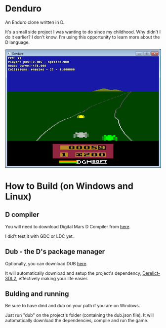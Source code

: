 # Denduro
An Enduro clone written in D.

It's a small side project I was wanting to do since my childhood. Why didn't I do it earlier? I don't know.
I'm using this opportunity to learn more about the D language.

![Screenshot as of now.](https://raw.githubusercontent.com/dgmdavid/denduro/master/ref_images/denduro_screenshot.png)

# How to Build (on Windows and Linux)

## D compiler
You will need to download Digital Mars D Compiler from [here](http://dlang.org/download.html#dmd).

I did't test it with GDC or LDC yet.

## Dub - the D's package manager
Optionally, you can download DUB [here](https://code.dlang.org/download).

It will automatically download and setup the project's dependency, [Derelict-SDL2](https://github.com/DerelictOrg/DerelictSDL2), effectively making your life easier.

## Bulding and running
Be sure to have dmd and dub on your path if you are on Windows.

Just run "dub" on the project's folder (containing the dub.json file). It will automatically download the dependencies, compile and run the game.
